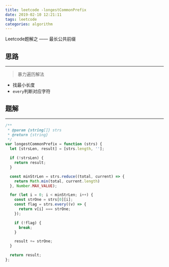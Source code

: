 ```yaml
---
title: leetcode -longestCommonPrefix
date: 2019-02-10 12:21:11
tags: leetcode
categories: algorithm
---
```


Leetcode题解之 —— 最长公共前缀


<!-- more -->


## 思路

------

> 暴力遍历解法

- 找最小长度
- `every`判断对应字符

## 题解

------

```ts
/**
 * @param {string[]} strs
 * @return {string}
 */
var longestCommonPrefix = function (strs) {
  let [strsLen, result] = [strs.length, ''];

  if (!strsLen) {
    return result;
  }

  const minStrLen = strs.reduce((total, current) => {
    return Math.min(total, current.length)
  }, Number.MAX_VALUE);

  for (let i = 0; i < minStrLen; i++) {
    const strOne = strs[0][i];
    const flag = strs.every((v) => {
      return v[i] === strOne;
    });

    if (!flag) {
      break;
    }

    result += strOne;
  }

  return result;
};
```